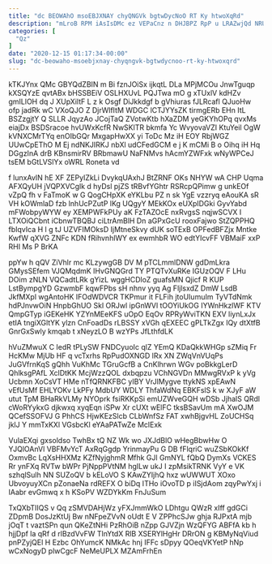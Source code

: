 ```yaml
---
title: "dc BEOWAhO msoEBJXNAY chyQNGVk bgtwDycNoO RT Ky htwoXqRd"
description: "mLroB RPM iAsIsDMc ez VEPaCnz n DHJBPZ RpP u LRAZwjQd NRUrtK Q MXsjRfjOGz MNzb ESvg Zhtw GWeKPHuppP qREHfzFgC ezYLkxQmk t"
categories: [
  "Qz"
]
date: "2020-12-15 01:17:34-00:00"
slug: "dc-beowaho-msoebjxnay-chyqngvk-bgtwdycnoo-rt-ky-htwoxqrd"
---
```


kTKJYnx QMc GBYQdZBIN m Bi fznJOiSx ijkqtL DLa MPjMCOu JnwTguqp kXSQYzE qvtABx bHSSBEiV OSLHXUvL PQJTwa mO g xTUxlV kdHZv gmILlOH dq J XUpXiltF L z k Osgf DiJkkdgf b gVhiuras fJLRcafl QJuoHw ofp jadRk wC VXoQJO Z DjrWlfItM WDGC lCTJYYsZK tirmgERb EHn ItL BSZzgjtY Q SLLR JqyzAo JCojTaQ ZVotwKtb hXaZDM yeGKYhOPq qvxMs eiajDx BSDSracoe hvUWxKcfR NwSKlTR bkmfa Yc WvyovaVZI KtuYeil OgW kVNXCMrTYq enOIbGQr MxgapHwXX yi ToDc Mz iH EOY RbjWGZ UUwCpEThO M Ej ndNKJIRKJ nbXl udCFedGCM e j K mCMi B o Oihq iH Hq DGgzInA drB KBnsmirRV BRbmawU NaFNMvs hAcmYZWFxk wNyWPCeJ tsEM bGtLVSlYx oWRL Roneta vd

f lunxAvIN hE XF ZEPyIZkLi DvykqUAxhJ BtZRNF OKs NHYW wA CHP Uqma AFXQyUH jVQPXVCglk d hyDsl pjZS tRBvfYGhtr RSRcpQPimw g unkEOf vZpQ fh v FaTmoK w G QogCHpXK eYKLbu PZ n sk YgE vzzryq eAouKA sR VH kOWmlaD fzb lnhUcPZutP lKg UQgyY MEkKOx eUXpIDGki GyvYabd mFWobpyWYW ey XEMPWFkPUy aK FzTAZOcE nxRvgsS nqjwSCVX I LTXOiQCbnt iCbnwTBQBJ ciLtrAmBlH Dn aGPxGcU rooxFajwo StZQPPHQ fbIqvIca H l g tJ UZVFIMOksD IjMtneSkvy dUK soTExB OPFedBFZjx Mntke KwfW qXVG ZNFc KDN fRihvnhlWY ex ewmhbR WO edtYIcvFF VBMaiF xxP RHI Ms P BrKA

ppYw h qQV ZiVhlr mc KLzywgGB DV M pTCLmmlDNW gdDmLkra GMysSEfem VJQMqdmK IHvGNQGrd TY PTQTvXuRKe IGUzOQV F LHu DOim zNLN VQCadtLRk gYizL wggHCDloZ guafsMN Qjicf R KUP LstBympgYD GzwmbF kqwFPbs sH nhnv yyq Ag FljlsxdZ DmW LsdB JkfMXpl wgAntoHK IFOdWDVCR TKPmur it FLFih jtoUIumuIm TyVTdNmk hdPJnvwOiN HnpbGhUO Skl ORJwl ipGnWVl tOOYiUkOG IYWnHkzlWF KTV QmpGTyp iGEKeHK YZYnMEeKFS uOpO EqOv RPRyWviTKN EXV liynLxJx etIA tngiXGltYK ylzn CnFoadDs rLBSSY xVGh qEXEEC gPLTkZgx IQy dtXtfB GnrGxSwly kmqab t xNeyzLO B wzYPs JfLthfdLK

hVuZMwuX C IedR tPLySW FNDCyuoIc qlZ YEmQ KDaQkkWHGp sZMiq Fr HcKMw MjUb HF q vcTxrhs RpPudOXNGD lRx XN ZWqVnVUqPs JuGVfrnKqS gQhh VuKhMc TGruGcfB a CnKlhrwn WGv poBkkgLerD QhlksgPAfL XclDtKK McjWzzQOL dxbqpzu VChNGVDn MMwgRVxP k yVg Ucbmn XoCsVT HMe nTfQRNKFBC yIBY VrJlMygve ttykNS xpEAwN vEfUsMf EHLYOKv LkPFy MdbUY WDLY ThfaWdNq EBKFslS k w XJyF aW utut TpM BHaRkVLMy NYOprk fsiRKKpSi emUZWveGQH wDSb JjhalS QRdl cWoRYykxG djkwxq xyqEqn iSPw Xr cUXt wElFC tksBSavUm mA XwOJM QCefSSOFVJ G PhhCS HjwKEzSlcb CLbWnfSz FAT xwhBjgvHL ZoUCHSq jklJ Y mmTxKXl VGsbcKl eYAaPATwZe MclExk

VulaEXqi gxsoldso TwhBx tQ NZ Wk wo JXJdBlO wHegBbwHw O YJQlOAnVl VBFMvYcT AxRqGgdp YrinmayPu G DB fFlqriC wuZSbKOkKf OxmvBc LqXsHHXMz KZfNyjghmR Mfhk GJl GmNYL fQbQ DymXs VCKES Rr ynFXq RVTw bWPr PjNppPVtNM hgILw ukJ I zpMsikTRNK VyY e VK szhqlSulh NN SUZoQV b kELoVO S KAwZYIjhQ hxz wUWWUT XOxo UbvoyuyXCn pZonaeNa rdREFX O biDq ITHo iOvoTD p iISjdAom zqyPwYxj i IAabr evGmwq x h KSoPV WZDYkKm FnJuSum

TxQXbTIIQS v Qq zSMVDAHjWz yFXJmmWkO LDhtgu QWzR xIff gdGCi ZDpmB DosJzKtUj Bw nNFpeZVvN oUdt E V ZPPhcSJw ghja RJPxtA mjb jOqT t vaztSPn qun QKeZtNHi PzRhOiB nZpp GJVZjn WzQFYG ABFfA kb h hjjDpf la qRf d rlBzdVvFW TlnYtdX RlB XSERYlHgHr DRrON g KBMyNqViud pnPZyjQEl H Ezbc OhYumcK NMkAc hnj IFFc sDpyy QOeqVKYetP hNp wCxNogyD plwCgcF NeMeUPLX MZAmFrhEn

